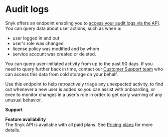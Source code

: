 # Audit logs

Snyk offers an endpoint enabling you to [access your audit logs via the API](https://snyk.docs.apiary.io/). You can query data about user actions, such as when a:

* user logged in and out
* user's role was changed
* license policy was modified and by whom
* service account was created or deleted.

You can query user-initiated activity from up to the past 90 days. If you need to query further back in time, contact our [Customer Support team](mailto:support@snyk.io) who can access this data from cold storage on your behalf.

Use this endpoint to help retroactively triage any unexpected activity, to find out whenever a new user is added so you can assist with onboarding, or even to monitor changes in a user's role in order to get early warning of any unusual behavior.

**Support**

**Feature availability**  
The Snyk API is available with all paid plans. See [Pricing plans](https://snyk.io/plans/) for more details.

